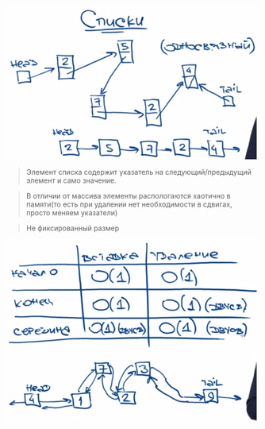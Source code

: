 ![img.png](assets/List/img_2.png)

> Элемент списка содержит указатель на следующий/предыдущий элемент и само значение.

> В отличии от массива элементы распологаются хаотично в памяти(то есть при удалении нет необходимости в сдвигах, просто меняем указатели)
 
> Не фиксированный размер 

![img_1.png](assets/List/img_3.png)